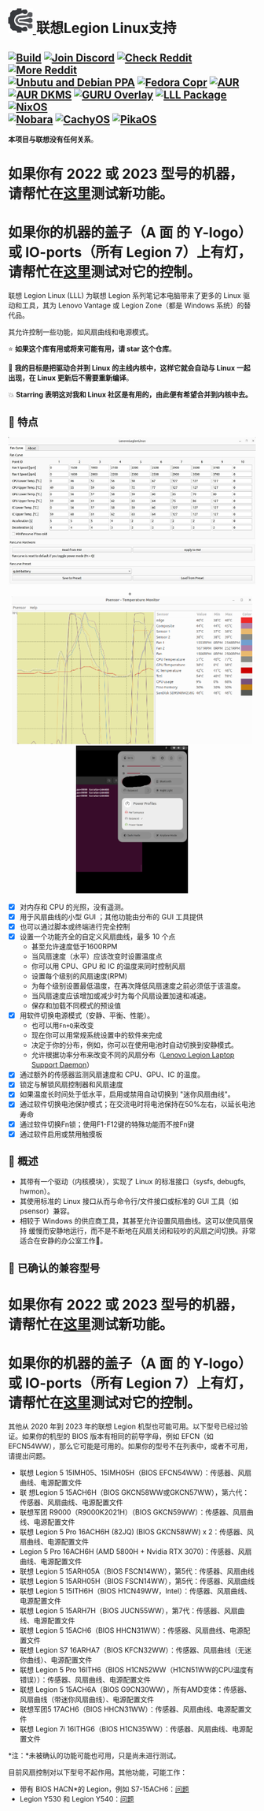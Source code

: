 <h1 align="left">
  <a href="https://github.com/johnfanv2/LenovoLegionLinux" target="_blank">
    <picture>
      <source media="(prefers-color-scheme: light)" srcset="https://raw.githubusercontent.com/johnfanv2/LenovoLegionLinux/HEAD/doc/assets/legion_logo_dark.svg">
      <source media="(prefers-color-scheme: dark)" srcset="https://raw.githubusercontent.com/johnfanv2/LenovoLegionLinux/HEAD/doc/assets/legion_logo_light.svg">
      <img alt="LenovoLegionLinux" src="https://raw.githubusercontent.com/johnfanv2/LenovoLegionLinux/HEAD/doc/assets/legion_logo_dark.svg" height="50" style="max-width: 100%;">
    </picture>
  </a>
    <strong> 联想Legion Linux支持 </strong>
</h1> 

[![Build](https://github.com/johnfanv2/LenovoLegionLinux/actions/workflows/build.yml/badge.svg?branch=main)](https://github.com/johnfanv2/LenovoLegionLinux/actions/workflows/build.yml)
[![Join Discord](https://img.shields.io/discord/761178912230473768?label=Legion%20Series%20Discord)](https://discord.com/invite/legionseries)
[![Check Reddit](https://img.shields.io/static/v1?label=Reddit&message=LenovoLegion&color=green)](https://www.reddit.com/r/LenovoLegion/)
[![More Reddit](https://img.shields.io/static/v1?label=Reddit&message=linuxhardware&color=blueviolet)](https://www.reddit.com/r/linuxhardware/)
</br>
[![Unbutu and Debian PPA](https://img.shields.io/badge/Ubuntu%2FDebian-LLL_PPA-orange)](https://github.com/johnfanv2/LenovoLegionLinux/tree/main/package_repo)
[![Fedora Copr](https://img.shields.io/badge/Nobara%2FFedora-fedora_copr-blue)](https://copr.fedorainfracloud.org/coprs/mrduarte/LenovoLegionLinux/)
[![AUR](https://img.shields.io/aur/version/lenovolegionlinux-git?label=AUR%20Package)](https://aur.archlinux.org/packages/lenovolegionlinux-git)
[![AUR DKMS](https://img.shields.io/aur/version/lenovolegionlinux-dkms-git?label=AUR%20Package%20%28dkms%29)](https://aur.archlinux.org/packages/lenovolegionlinux-dkms-git)
[![GURU Overlay](https://img.shields.io/badge/Gentoo_Overlay-GURU-blueviolet)](https://gitweb.gentoo.org/repo/proj/guru.git/)
[![LLL Package](https://img.shields.io/badge/Live%20Ebuild-sys--firmware%2Flenovolegionlinux-blueviolet)](https://gpo.zugaina.org/sys-firmware/lenovolegionlinux)
[![NixOS](https://img.shields.io/badge/NixOS--package-lenovo--legion-9cf)](https://search.nixos.org/packages?channel=unstable&from=0&size=50&sort=relevance&type=packages&query=lenovo-legion)
</br>
[![Nobara](https://img.shields.io/badge/Nobara_Linux-Kernel_Patched-green)](https://nobaraproject.org/)
[![CachyOS](https://img.shields.io/badge/CachyOS_Linux-Kernel_Patched-green)](https://cachyos.org)
[![PikaOS](https://img.shields.io/badge/PikaOS_Linux-Kernel_Patched-green)](https://pika-os.com/)
---
**本项目与联想没有任何关系**。


# 如果你有 2022 或 2023 型号的机器，请帮忙在[这里](https://github.com/johnfanv2/LenovoLegionLinux/issues/46)测试新功能。
# 如果你的机器的盖子（A 面 的 Y-logo）或 IO-ports（所有 Legion 7）上有灯，请帮忙在[这里](https://github.com/johnfanv2/LenovoLegionLinux/issues/54)测试对它的控制。


联想 Legion Linux (LLL) 为联想 Legion 系列笔记本电脑带来了更多的 Linux 驱动和工具，其为 Lenovo Vantage 或 Legion Zone（都是 Windows 系统）的替代品。

其允许控制一些功能，如风扇曲线和电源模式。

⭐ **如果这个库有用或将来可能有用，请 star 这个仓库**。

🌟 **我的目标是把驱动合并到 Linux 的主线内核中，这样它就会自动与 Linux 一起出现，在 Linux 更新后不需要重新编译**。

💥 **Starring 表明这对我和 Linux 社区是有用的，由此便有希望合并到内核中去。**

## 🚀 特点
<p align="center">
    <img height="300" style="float: center;" src="doc/assets/fancurve_gui.jpg" alt="fancurve">。
    <img height="300" style="float: center;" src="doc/assets/psensor.png" alt="psensor">
    <img height="300" style="float: center;" src="doc/assets/powermode.png" alt="powermode"> </p
</p>

- [x] 对内存和 CPU 的光照，没有遥测。
- [x] 用于风扇曲线的小型 GUI ；其他功能由分布的 GUI 工具提供
- [x] 也可以通过脚本或终端进行完全控制
- [x] 设置一个功能齐全的自定义风扇曲线，最多 10 个点
    - 甚至允许速度低于1600RPM
    - 当风扇速度（水平）应该改变时设置温度点
    - 你可以用 CPU、GPU 和 IC 的温度来同时控制风扇
    - 设置每个级别的风扇速度(RPM)
    - 为每个级别设置最低温度，在再次降低风扇速度之前必须低于该温度。
    - 当风扇速度应该增加或减少时为每个风扇设置加速和减速。
    - 保存和加载不同模式的预设值
- [x] 用软件切换电源模式（安静、平衡、性能）。
    - 也可以用`Fn+Q`来改变
    - 现在你可以用常规系统设置中的软件来完成
    - 决定于你的分布，例如，你可以在使用电池时自动切换到安静模式。
    - 允许根据功率分布来改变不同的风扇分布（[Lenovo Legion Laptop Support Daemon](https://github.com/arttnba3/LenovoLegionLinux/tree/main#lenovo-legion-laptop-support-daemon)）
- [x] 通过额外的传感器监测风扇速度和 CPU、GPU、IC 的温度。
- [x] 锁定与解锁风扇控制器和风扇速度
- [x] 如果温度长时间处于低水平，启用或禁用自动切换到 "迷你风扇曲线"。
- [x] 通过软件切换电池保护模式；在交流电时将电池保持在50%左右，以延长电池寿命
- [x] 通过软件切换Fn锁；使用F1-F12键的特殊功能而不按Fn键
- [x] 通过软件启用或禁用触摸板

## :mega: 概述
- 其带有一个驱动（内核模块），实现了 Linux 的标准接口（sysfs, debugfs, hwmon）。
- 其使用标准的 Linux 接口从而与命令行/文件接口或标准的 GUI 工具（如 psensor）兼容。
- 相较于 Windows 的供应商工具，其甚至允许设置风扇曲线。这可以使风扇保持
    缓慢而安静地运行，而不是不断地在风扇关闭和较吵的风扇之间切换。非常适合在安静的办公室工作🏢。
  
  

## 📌 已确认的兼容型号

# 如果你有 2022 或 2023 型号的机器，请帮忙在[这里](https://github.com/johnfanv2/LenovoLegionLinux/issues/46)测试新功能。
# 如果你的机器的盖子（A 面 的 Y-logo）或 IO-ports（所有 Legion 7）上有灯，请帮忙在[这里](https://github.com/johnfanv2/LenovoLegionLinux/issues/54)测试对它的控制。

其他从 2020 年到 2023 年的联想 Legion 机型也可能可用。以下型号已经过验证。如果你的机型的 BIOS 版本有相同的前导字母，例如 EFCN（如EFCN54WW），那么它可能是可用的。如果你的型号不在列表中，或者不可用，请提出问题。
- 联想 Legion 5 15IMH05、15IMH05H（BIOS EFCN54WW）：传感器、风扇曲线、电源配置文件
- 联 想Legion 5 15ACH6H（BIOS GKCN58WW或GKCN57WW），第六代：传感器、风扇曲线、电源配置文件
- 联想军团 R9000（R9000K2021H）（BIOS GKCN59WW）：传感器、风扇曲线、电源配置文件
- 联想 Legion 5 Pro 16ACH6H (82JQ) (BIOS GKCN58WW) x 2：传感器、风扇曲线、电源配置文件
- Legion 5 Pro 16ACH6H (AMD 5800H + Nvidia RTX 3070)：传感器、风扇曲线、电源配置文件
- 联想 Legion 5 15ARH05A（BIOS FSCN14WW），第5代：传感器、风扇曲线
- 联想 Legion 5 15ARH05H（BIOS FSCN14WW），第5代：传感器、风扇曲线
- 联想 Legion 5 15ITH6H（BIOS H1CN49WW，Intel）：传感器、风扇曲线、电源配置文件
- 联想 Legion 5 15ARH7H（BIOS JUCN55WW），第7代：传感器、风扇曲线、电源配置文件
- 联想 Legion 5 15ACH6（BIOS HHCN31WW）：传感器、风扇曲线、电源配置文件
- 联想 Legion S7 16ARHA7（BIOS KFCN32WW）：传感器、风扇曲线（无迷你曲线）、电源配置文件
- 联想 Legion 5 Pro 16ITH6（BIOS H1CN52WW（H1CN51WW的CPU温度有错误））：传感器、风扇曲线、电源配置文件
- 联想 Legion 5 15ACH6A（BIOS G9CN30WW），所有AMD变体：传感器、风扇曲线（带迷你风扇曲线）、电源配置文件
- 联想军团5 17ACH6（BIOS HHCN31WW）：传感器、风扇曲线、电源配置文件
- 联想 Legion 7i 16ITHG6（BIOS H1CN35WW）：传感器、风扇曲线、电源配置文件

*注：*未被确认的功能可能也可用，只是尚未进行测试。

目前风扇控制对以下型号不起作用。其他功能，可能工作：
- 带有 BIOS HACN*的 Legion，例如 S7-15ACH6：[问题](https://github.com/johnfanv2/LenovoLegionLinux/issues/13)
- Legion Y530 和 Legion Y540：[问题](https://github.com/johnfanv2/LenovoLegionLinux/issues/16)
